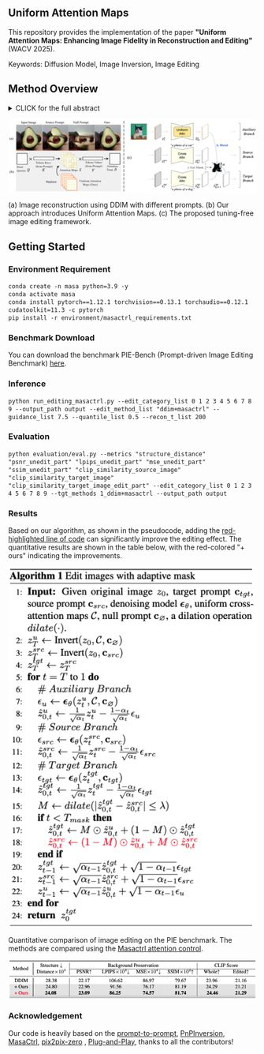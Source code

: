 ## Uniform Attention Maps


This repository provides the implementation of the paper **"Uniform Attention Maps: Enhancing Image Fidelity in Reconstruction and Editing"** (WACV 2025).

Keywords: Diffusion Model, Image Inversion, Image Editing






##  Method Overview

<details><summary>CLICK for the full abstract</summary>

Text-guided image generation and editing using diffusion models have achieved remarkable advancements. Among these, tuning-free methods have gained attention for their ability to perform edits without extensive model adjustments, offering simplicity and efficiency. However, existing tuning-free approaches often struggle with balancing fidelity and editing precision, particularly due to the influence of cross-attention in DDIM inversion, which introduces reconstruction errors. To address this, we analyze reconstruction from a structural perspective and propose a novel approach that replaces traditional cross-attention with uniform attention maps, significantly enhancing image reconstruction fidelity. Our method effectively minimizes distortions caused by varying text conditions during noise prediction. To complement this improvement, we introduce an adaptive mask-guided editing technique that integrates seamlessly with our reconstruction approach, ensuring consistency and accuracy in editing tasks. Experimental results demonstrate that our approach not only excels in achieving high-fidelity image reconstruction but also performs robustly in real image composition and editing scenarios. This study underscores the potential of uniform attention maps to enhance the fidelity and versatility of diffusion-based image processing methods.
</details>


![Uniform Attention Maps](docs/method.png)

(a) Image reconstruction using DDIM with different prompts. (b) Our approach introduces Uniform Attention Maps. (c) The proposed tuning-free image editing framework. 


## Getting Started

### Environment Requirement 
```shell
conda create -n masa python=3.9 -y
conda activate masa
conda install pytorch==1.12.1 torchvision==0.13.1 torchaudio==0.12.1 cudatoolkit=11.3 -c pytorch
pip install -r environment/masactrl_requirements.txt
```

### Benchmark Download
You can download the benchmark PIE-Bench (Prompt-driven Image Editing Benchmark) [here](https://forms.gle/hVMkTABb4uvZVjme9).



### Inference 







```shell
python run_editing_masactrl.py --edit_category_list 0 1 2 3 4 5 6 7 8 9 --output_path output --edit_method_list "ddim+masactrl" --guidance_list 7.5 --quantile_list 0.5 --recon_t_list 200 
```

### Evaluation 

```shell
python evaluation/eval.py --metrics "structure_distance" "psnr_unedit_part" "lpips_unedit_part" "mse_unedit_part" "ssim_unedit_part" "clip_similarity_source_image" "clip_similarity_target_image" "clip_similarity_target_image_edit_part" --edit_category_list 0 1 2 3 4 5 6 7 8 9 --tgt_methods 1_ddim+masactrl --output_path output
```





###  Results


Based on our algorithm, as shown in the pseudocode, adding the [red-highlighted line  of code](https://github.com/Mowenyii/Uniform-Attention-Maps/blob/main/models/masactrl/diffuser_utils.py#L248) can significantly improve the editing effect. The quantitative results are shown in the table below, with the red-colored "+ ours" indicating the improvements.

![algo](docs/algo.png)

Quantitative comparison of image editing on the PIE benchmark. The methods are compared using the [Masactrl attention control](https://github.com/TencentARC/MasaCtrl).

![result](docs/algo_result.png)



<!-- ###  Cite Us -->




###  Acknowledgement

Our code is heavily based on the [prompt-to-prompt](https://github.com/google/prompt-to-prompt), [PnPInversion](https://github.com/cure-lab/PnPInversion), [MasaCtrl](https://github.com/TencentARC/MasaCtrl), [pix2pix-zero](https://github.com/pix2pixzero/pix2pix-zero) , [Plug-and-Play](https://github.com/MichalGeyer/plug-and-play), thanks to all the contributors!

